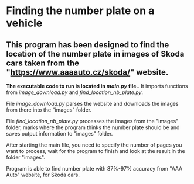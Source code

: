 # Finding the number plate on a vehicle

## This program has been designed to find the location of the number plate in images of Skoda cars taken from the "https://www.aaaauto.cz/skoda/" website. 

**The executable code to run  is located in *main.py* file.**. It imports functions from *image_download.py* and *find_location_nb_plate.py*. 

File *image_download.py* parses the website and downloads the images from there into the "images" folder.

File *find_location_nb_plate.py* processes the images from the "images" folder, marks where the program thinks the number plate should be and saves output information to "images" folder.

After starting the main file, you need to specify the number of pages you want to process, wait for the program to finish and look at the result in the folder "images". 

Program is able to find number plate with 87%-97% accuracy from "AAA Auto" website, for Skoda cars.

